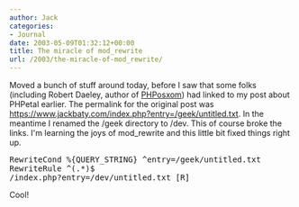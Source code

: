 ```yaml
---
author: Jack
categories:
- Journal
date: 2003-05-09T01:32:12+00:00
title: The miracle of mod_rewrite
url: /2003/the-miracle-of-mod_rewrite/
---
```


Moved a bunch of stuff around today, before I saw that some folks (including Robert Daeley, author of [PHPosxom][1]) had linked to my post about PHPetal earlier. The permalink for the original post was <https://www.jackbaty.com/index.php?entry=/geek/untitled.txt>. In the meantime I renamed the /geek directory to /dev. This of course broke the links. I'm learning the joys of mod_rewrite and this little bit fixed things right up.

<pre>RewriteCond %{QUERY_STRING} ^entry=/geek/untitled.txt
RewriteRule ^(.*)$
/index.php?entry=/dev/untitled.txt [R]
</pre>

Cool!

 [1]: http://www.celsius1414.com/blog/index.php?category=meta/phposxom